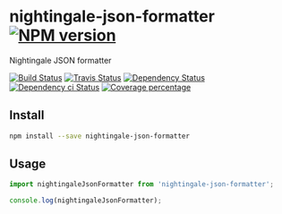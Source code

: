 # nightingale-json-formatter [![NPM version][npm-image]][npm-url]

Nightingale JSON formatter

[![Build Status][circleci-status-image]][circleci-status-url]
[![Travis Status][travisci-status-image]][travisci-status-url]
[![Dependency Status][daviddm-image]][daviddm-url]
[![Dependency ci Status][dependencyci-image]][dependencyci-url]
[![Coverage percentage][coverage-image]][coverage-url]

## Install

```sh
npm install --save nightingale-json-formatter
```

## Usage

```js
import nightingaleJsonFormatter from 'nightingale-json-formatter';

console.log(nightingaleJsonFormatter);
```

[npm-image]: https://img.shields.io/npm/v/nightingale-json-formatter.svg?style=flat-square
[npm-url]: https://npmjs.org/package/nightingale-json-formatter
[daviddm-image]: https://david-dm.org/nightingalejs/nightingale-json-formatter.svg?style=flat-square
[daviddm-url]: https://david-dm.org/nightingalejs/nightingale-json-formatter
[dependencyci-image]: https://dependencyci.com/github/nightingalejs/nightingale-json-formatter/badge?style=flat-square
[dependencyci-url]: https://dependencyci.com/github/nightingalejs/nightingale-json-formatter
[circleci-status-image]: https://img.shields.io/circleci/project/nightingalejs/nightingale-json-formatter/master.svg?style=flat-square
[circleci-status-url]: https://circleci.com/gh/nightingalejs/nightingale-json-formatter
[travisci-status-image]: https://img.shields.io/travis/nightingalejs/nightingale-json-formatter/master.svg?style=flat-square
[travisci-status-url]: https://travis-ci.org/nightingalejs/nightingale-json-formatter
[coverage-image]: https://img.shields.io/codecov/c/github/nightingalejs/nightingale-json-formatter/master.svg?style=flat-square
[coverage-url]: https://codecov.io/gh/nightingalejs/nightingale-json-formatter
[docs-coverage-url]: https://nightingalejs.github.io/nightingale-json-formatter/coverage/lcov-report/
